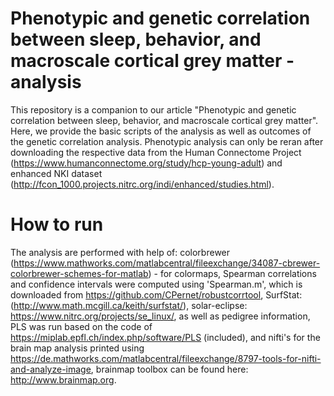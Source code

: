 # Phenotypic and genetic correlation between sleep, behavior, and macroscale cortical grey matter - analysis

This repository is a companion to our article "Phenotypic and genetic correlation between sleep, behavior, and macroscale cortical grey matter". Here, we provide the basic scripts of the analysis as well as outcomes of the genetic correlation analysis. 
Phenotypic analysis can only be reran after downloading the respective data from the Human Connectome Project (https://www.humanconnectome.org/study/hcp-young-adult) and enhanced NKI dataset (http://fcon_1000.projects.nitrc.org/indi/enhanced/studies.html).

# How to run

The analysis are performed with help of: colorbrewer (https://www.mathworks.com/matlabcentral/fileexchange/34087-cbrewer-colorbrewer-schemes-for-matlab) - for colormaps, Spearman correlations and confidence intervals were computed using 'Spearman.m', which is downloaded from https://github.com/CPernet/robustcorrtool, SurfStat:(http://www.math.mcgill.ca/keith/surfstat/), solar-eclipse: https://www.nitrc.org/projects/se_linux/, as well as pedigree information, PLS was run based on the code of https://miplab.epfl.ch/index.php/software/PLS (included), and nifti's for the brain map analysis printed using https://de.mathworks.com/matlabcentral/fileexchange/8797-tools-for-nifti-and-analyze-image, brainmap toolbox can be found here: http://www.brainmap.org. 


